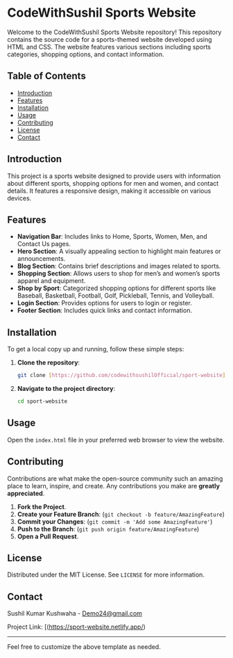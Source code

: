 # CodeWithSushil Sports Website

Welcome to the CodeWithSushil Sports Website repository! This repository contains the source code for a sports-themed website developed using HTML and CSS. The website features various sections including sports categories, shopping options, and contact information.

## Table of Contents
- [Introduction](#introduction)
- [Features](#features)
- [Installation](#installation)
- [Usage](#usage)
- [Contributing](#contributing)
- [License](#license)
- [Contact](#contact)

## Introduction

This project is a sports website designed to provide users with information about different sports, shopping options for men and women, and contact details. It features a responsive design, making it accessible on various devices.

## Features

- **Navigation Bar**: Includes links to Home, Sports, Women, Men, and Contact Us pages.
- **Hero Section**: A visually appealing section to highlight main features or announcements.
- **Blog Section**: Contains brief descriptions and images related to sports.
- **Shopping Section**: Allows users to shop for men’s and women’s sports apparel and equipment.
- **Shop by Sport**: Categorized shopping options for different sports like Baseball, Basketball, Football, Golf, Pickleball, Tennis, and Volleyball.
- **Login Section**: Provides options for users to login or register.
- **Footer Section**: Includes quick links and contact information.

## Installation

To get a local copy up and running, follow these simple steps:

1. **Clone the repository**:
   ```sh
   git clone [https://github.com/codewithsushilOfficial/sport-website](https://github.com/CodewithsushilOfficial/Sport-website).git
   ```
2. **Navigate to the project directory**:
   ```sh
   cd sport-website
   ```

## Usage

Open the `index.html` file in your preferred web browser to view the website.

## Contributing

Contributions are what make the open-source community such an amazing place to learn, inspire, and create. Any contributions you make are **greatly appreciated**.

1. **Fork the Project**.
2. **Create your Feature Branch**: (`git checkout -b feature/AmazingFeature`)
3. **Commit your Changes**: (`git commit -m 'Add some AmazingFeature'`)
4. **Push to the Branch**: (`git push origin feature/AmazingFeature`)
5. **Open a Pull Request**.

## License

Distributed under the MIT License. See `LICENSE` for more information.

## Contact

Sushil Kumar Kushwaha - [Demo24@gmail.com](mailto:Demo24@gmail.com)

Project Link: [(https://sport-website.netlify.app/)

---

Feel free to customize the above template as needed.
